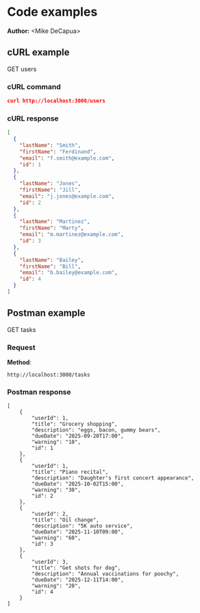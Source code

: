 # Code examples

**Author:** \<Mike DeCapua>

## cURL example

GET users

### cURL command

```json
curl http://localhost:3000/users

```

### cURL response

```json
[
  {
    "lastName": "Smith",
    "firstName": "Ferdinand",
    "email": "f.smith@example.com",
    "id": 1
  },
  {
    "lastName": "Jones",
    "firstName": "Jill",
    "email": "j.jones@example.com",
    "id": 2
  },
  {
    "lastName": "Martinez",
    "firstName": "Marty",
    "email": "m.martinez@example.com",
    "id": 3
  },
  {
    "lastName": "Bailey",
    "firstName": "Bill",
    "email": "b.bailey@example.com",
    "id": 4
  }
]

```

## Postman example

GET tasks

### Request

**Method**:

```shell
http://localhost:3000/tasks
```

### Postman response

```shell
[
    {
        "userId": 1,
        "title": "Grocery shopping",
        "description": "eggs, bacon, gummy bears",
        "dueDate": "2025-09-20T17:00",
        "warning": "10",
        "id": 1
    },
    {
        "userId": 1,
        "title": "Piano recital",
        "description": "Daughter's first concert appearance",
        "dueDate": "2025-10-02T15:00",
        "warning": "30",
        "id": 2
    },
    {
        "userId": 2,
        "title": "Oil change",
        "description": "5K auto service",
        "dueDate": "2025-11-10T09:00",
        "warning": "60",
        "id": 3
    },
    {
        "userId": 3,
        "title": "Get shots for dog",
        "description": "Annual vaccinations for poochy",
        "dueDate": "2025-12-11T14:00",
        "warning": "20",
        "id": 4
    }
]
```
